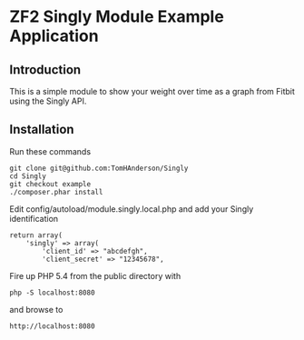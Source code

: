 ZF2 Singly Module Example Application
=====================================

Introduction
------------
This is a simple module to show your weight over time as a graph from Fitbit using the Singly API.


Installation
------------
Run these commands 

```
git clone git@github.com:TomHAnderson/Singly
cd Singly
git checkout example
./composer.phar install
```

Edit config/autoload/module.singly.local.php and add your Singly identification

```
return array(
    'singly' => array(
        'client_id' => "abcdefgh",
        'client_secret' => "12345678",
```

Fire up PHP 5.4 from the public directory with 

```
php -S localhost:8080
```

and browse to 

```
http://localhost:8080
```